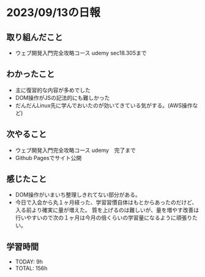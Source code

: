 # 2023/09/13の日報


## 取り組んだこと
- ウェブ開発入門完全攻略コース udemy sec18.305まで


## わかったこと
- 主に復習的な内容が多めでした
- DOM操作がJSの記法的にも難しかった
- だんだんLinux先に学んでおいたのが効いてきている気がする。(AWS操作など)


## 次やること
- ウェブ開発入門完全攻略コース udemy　完了まで
- Github Pagesでサイト公開

## 感じたこと
- DOM操作がいまいち整理しきれてない部分がある。
- 今日で入会から丸１ヶ月経った、学習習慣自体はもとからあったのだけど、入る前より確実に量が増えた。
質を上げるのは難しいが、量を増やす改善は行いやすいので次の１ヶ月は今月の倍くらいの学習量になるように頑張りたい。

## 学習時間
- TODAY: 9h
- TOTAL: 156h
